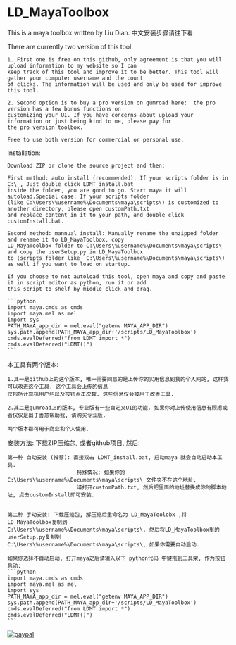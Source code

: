 # LD_MayaToolbox
This is a maya toolbox written by Liu Dian. 中文安装步骤请往下看.

There are currently two version of this tool:
    
    1. First one is free on this github, only agreement is that you will upload information to my website so I can
    keep track of this tool and improve it to be better. This tool will gather your computer username and the count
    of clicks. The information will be used and only be used for improve this tool. 

    2. Second option is to buy a pro version on gumroad here:  the pro version has a few bonus functions on 
    customizing your UI. If you have concerns about upload your information or just being kind to me, please pay for 
    the pro version toolbox. 

    Free to use both version for commercial or personal use.

Installation:

    Download ZIP or clone the source project and then:

    First method: auto install (recommended): If your scripts folder is in C:\ , Just double click LDMT_install.bat 
    inside the folder, you are good to go. Start maya it will autoload.Special case: If your scripts folder 
    (like C:\Users\%username%\Documents\maya\scripts\) is customized to another directory, please open customPath.txt
    and replace content in it to your path, and double click customInstall.bat.

    Second method: mannual install: Manually rename the unzipped folder and rename it to LD_MayaToolbox, copy 
    LD_MayaToolbox folder to C:\Users\%username%\Documents\maya\scripts\ and copy the userSetup.py in LD_MayaToolbox 
    to (scripts folder like  C:\Users\%username%\Documents\maya\scripts\) as well if you want to load on startup.

    If you choose to not autoload this tool, open maya and copy and paste it in script editor as python, run it or add 
    this script to shelf by middle click and drag.

    ```python
    import maya.cmds as cmds 
    import maya.mel as mel
    import sys
    PATH_MAYA_app_dir = mel.eval("getenv MAYA_APP_DIR")
    sys.path.append(PATH_MAYA_app_dir+'/scripts/LD_MayaToolbox')
    cmds.evalDeferred("from LDMT import *")
    cmds.evalDeferred("LDMT()") 
    ```
        
本工具有两个版本:
    
    1.其一是github上的这个版本, 唯一需要同意的是上传你的实用信息到我的个人网站, 这样我可以改进这个工具. 这个工具会上传的信息
    仅包括计算机用户名以及按钮点击次数. 这些信息仅会被用于改善工具.

    2.其二是gumroad上的版本, 专业版有一些自定义UI的功能. 如果你对上传使用信息有顾虑或者仅仅是出于善意帮助我, 请购买专业版.

    两个版本都可用于商业和个人使用.

安装方法:
    下载ZIP压缩包, 或者github项目, 然后:

    第一种 自动安装 (推荐): 直接双击 LDMT_install.bat, 启动maya 就会自动启动本工具. 
                          特殊情况: 如果你的C:\Users\%username%\Documents\maya\scripts\ 文件夹不在这个地址, 
                          请打开customPath.txt, 然后把里面的地址替换成你的脚本地址, 点击customInstall即可安装.
                    

    第二种 手动安装: 下载压缩包, 解压缩后重命名为 LD_MayaToolobx ,将LD_MayaToolbox复制到    
    C:\Users\%username%\Documents\maya\scripts\. 然后将LD_MayaToolbox里的userSetup.py复制到
    C:\Users\%username%\Documents\maya\scripts\, 如果你需要自动启动.
        
    如果你选择不自动启动, 打开maya之后请输入以下 python代码 中键拖到工具架, 作为按钮启动:
    ```python
    import maya.cmds as cmds 
    import maya.mel as mel
    import sys
    PATH_MAYA_app_dir = mel.eval("getenv MAYA_APP_DIR")
    sys.path.append(PATH_MAYA_app_dir+'/scripts/LD_MayaToolbox')
    cmds.evalDeferred("from LDMT import *")
    cmds.evalDeferred("LDMT()") 
    ```
    
[![paypal](https://www.paypalobjects.com/en_US/i/btn/btn_donateCC_LG.gif)](http://paypal.me/xgits)
